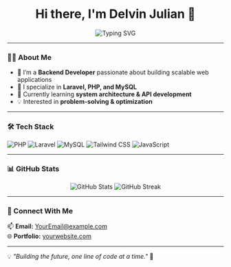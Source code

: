 <h1 align="center">Hi there, I'm Delvin Julian 👋</h1>

<p align="center">
  <img src="https://readme-typing-svg.herokuapp.com?font=Fira+Code&pause=1000&color=F7A41D&width=435&lines=Backend+Developer;Laravel+%7C+PHP+%7C+MySQL+%7C+API+Enthusiast" alt="Typing SVG" />
</p>

---

### 🧑‍💻 About Me  
- 🚀 I’m a **Backend Developer** passionate about building scalable web applications  
- 🔧 I specialize in **Laravel, PHP, and MySQL**  
- 🎯 Currently learning **system architecture & API development**  
- 💡 Interested in **problem-solving & optimization**  

---

### 🛠️ Tech Stack  

<p align="left">
  <img src="https://img.shields.io/badge/PHP-777BB4?style=for-the-badge&logo=php&logoColor=white" alt="PHP" />
  <img src="https://img.shields.io/badge/Laravel-FF2D20?style=for-the-badge&logo=laravel&logoColor=white" alt="Laravel" />
  <img src="https://img.shields.io/badge/MySQL-4479A1?style=for-the-badge&logo=mysql&logoColor=white" alt="MySQL" />
  <img src="https://img.shields.io/badge/Tailwind%20CSS-06B6D4?style=for-the-badge&logo=tailwind-css&logoColor=white" alt="Tailwind CSS" />
  <img src="https://img.shields.io/badge/JavaScript-F7DF1E?style=for-the-badge&logo=javascript&logoColor=black" alt="JavaScript" />
</p>

---

### 📊 GitHub Stats  
<p align="center">
  <img src="https://github-readme-stats.vercel.app/api?username=DelvinJulian&show_icons=true&theme=tokyonight" alt="GitHub Stats" />
  <img src="https://github-readme-streak-stats.herokuapp.com/?user=DelvinJulian&theme=tokyonight" alt="GitHub Streak" />
</p>

---

### 🔗 Connect With Me  
📫 **Email:** [YourEmail@example.com](mailto:YourEmail@example.com)  
🌐 **Portfolio:** [yourwebsite.com](https://yourwebsite.com)  

---

💡 *"Building the future, one line of code at a time."* 🚀
